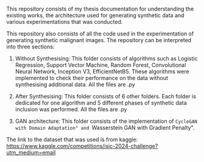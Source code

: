 This repository consists of my thesis documentation for understanding the existing works, the architecture used for generating synthetic data and various experimentations that was conducted. 

This repository also consists of all the code used in the experimentation of generating synthetic malignant images. The repository can be interpreted into three sections:
1. Without Synthesising:
This folder consists of algorithms such as Logistic Regression, Support Vector Machine, Random Forest, Convolutional Neural Network, Inception V3, EfficientNetB5. 
These algorithms were implemented to check their performance on the data without synthesising additional data.
All the files are .py

2. After Synthesising:
This folder consists of 6 other folders. Each folder is dedicated for one algorithm and 5 different phases of synthetic data inclusion was performed. 
All the files are .py 

3. GAN architecture:
This folder consists of the implementation of ``CycleGAN with Domain Adaptation" and ``Wasserstein GAN with Gradient Penalty". 

The link to the dataset that was used is from kaggle: 
https://www.kaggle.com/competitions/isic-2024-challenge?utm_medium=email
